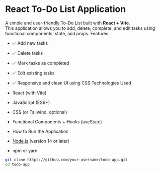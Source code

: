 # React To-Do List Application

A simple and user-friendly To-Do List built with **React + Vite**.  
This application allows you to add, delete, complete, and edit tasks using functional components, state, and props.
Features
- ✅ Add new tasks
- ✅ Delete tasks
- ✅ Mark tasks as completed
- ✅ Edit existing tasks
- ✅ Responsive and clean UI using CSS
Technologies Used

- React (with Vite)
- JavaScript (ES6+)
- CSS (or Tailwind, optional)
- Functional Components + Hooks (useState)
-  How to Run the Application
- [Node.js](https://nodejs.org/) (version 14 or later)
- npm or yarn
```bash
git clone https://github.com/your-username/todo-app.git
cd todo-app
